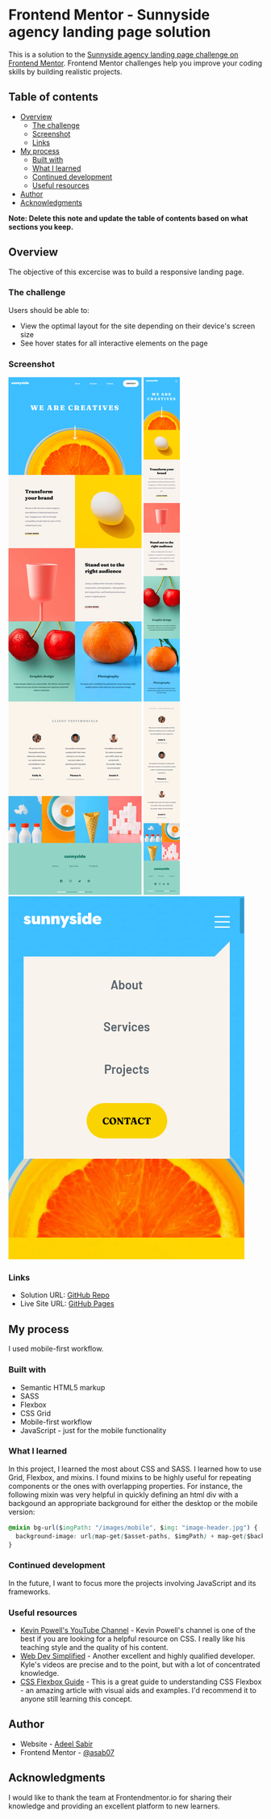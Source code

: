 # Frontend Mentor - Sunnyside agency landing page solution

This is a solution to the [Sunnyside agency landing page challenge on Frontend Mentor](https://www.frontendmentor.io/challenges/sunnyside-agency-landing-page-7yVs3B6ef). Frontend Mentor challenges help you improve your coding skills by building realistic projects.

## Table of contents

- [Overview](#overview)
  - [The challenge](#the-challenge)
  - [Screenshot](#screenshot)
  - [Links](#links)
- [My process](#my-process)
  - [Built with](#built-with)
  - [What I learned](#what-i-learned)
  - [Continued development](#continued-development)
  - [Useful resources](#useful-resources)
- [Author](#author)
- [Acknowledgments](#acknowledgments)

**Note: Delete this note and update the table of contents based on what sections you keep.**

## Overview

The objective of this excercise was to build a responsive landing page.

### The challenge

Users should be able to:

- View the optimal layout for the site depending on their device's screen size
- See hover states for all interactive elements on the page

### Screenshot

![Desktop version](./screenshots/screenshot-desktop-min.png)
![Mobile version](./screenshots/screenshot-mobile-min.png)
![Mobile menu](./screenshots/screenshot-mobile-menu.png)

### Links

- Solution URL: [GitHub Repo](https://github.com/asab07/sunnyside-landing-page)
- Live Site URL: [GitHub Pages](https://asab07.github.io/sunnyside-landing-page/)

## My process

I used mobile-first workflow.

### Built with

- Semantic HTML5 markup
- SASS
- Flexbox
- CSS Grid
- Mobile-first workflow
- JavaScript - just for the mobile functionality

### What I learned

In this project, I learned the most about CSS and SASS. I learned how to use Grid, Flexbox, and mixins. I found mixins to be highly useful for repeating components or the ones with overlapping properties. For instance, the following mixin was very helpful in quickly defining an html div with a backgound an appropriate background for either the desktop or the mobile version:

```css
@mixin bg-url($imgPath: "/images/mobile", $img: "image-header.jpg") {
  background-image: url(map-get($asset-paths, $imgPath) + map-get($backgrounds, $img));
}
```

### Continued development

In the future, I want to focus more the projects involving JavaScript and its frameworks.

### Useful resources

- [Kevin Powell's YouTube Channel](https://www.youtube.com/kepowob) - Kevin Powell's channel is one of the best if you are looking for a helpful resource on CSS. I really like his teaching style and the quality of his content.
- [Web Dev Simplified](https://www.youtube.com/c/WebDevSimplified) - Another excellent and highly qualified developer. Kyle's videos are precise and to the point, but with a lot of concentrated knowledge.
- [CSS Flexbox Guide](https://css-tricks.com/snippets/css/a-guide-to-flexbox/) - This is a great guide to understanding CSS Flexbox - an amazing article with visual aids and examples. I'd recommend it to anyone still learning this concept.

## Author

- Website - [Adeel Sabir](https://github.com/asab07)
- Frontend Mentor - [@asab07](https://www.frontendmentor.io/profile/asab07)

## Acknowledgments

I would like to thank the team at Frontendmentor.io for sharing their knowledge and providing an excellent platform to new learners.
